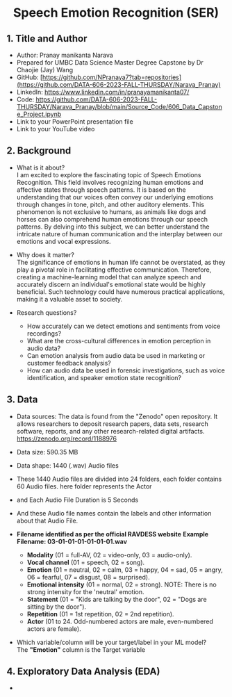 # <p align="center"> Speech Emotion Recognition (SER)</p>

## 1. Title and Author
- Author: Pranay manikanta Narava
- Prepared for UMBC Data Science Master Degree Capstone by Dr Chaojie (Jay) Wang
- GitHub: [https://github.com/NPranaya7?tab=repositories](https://github.com/DATA-606-2023-FALL-THURSDAY/Narava_Pranay) 
- LinkedIn: https://www.linkedin.com/in/pranayamanikanta07/
- Code: https://github.com/DATA-606-2023-FALL-THURSDAY/Narava_Pranay/blob/main/Source_Code/606_Data_Capstone_Project.ipynb
- Link to your PowerPoint presentation file
- Link to your  YouTube video 
    
## 2. Background

- What is it about?    
I am excited to explore the fascinating topic of Speech Emotions Recognition. This field involves recognizing human emotions and affective states through speech patterns. It is based on the understanding that our voices often convey our underlying emotions through changes in tone, pitch, and other auditory elements. This phenomenon is not exclusive to humans, as animals like dogs and horses can also comprehend human emotions through our speech patterns. By delving into this subject, we can better understand the intricate nature of human communication and the interplay between our emotions and vocal expressions.

- Why does it matter?    
The significance of emotions in human life cannot be overstated, as they play a pivotal role in facilitating effective communication. Therefore, creating a machine-learning model that can analyze speech and accurately discern an individual's emotional state would be highly beneficial. Such technology could have numerous practical applications, making it a valuable asset to society.

- Research questions?
    - How accurately can we detect emotions and sentiments from voice recordings?
    - What are the cross-cultural differences in emotion perception in audio data?
    - Can emotion analysis from audio data be used in marketing or customer feedback analysis?
    - How can audio data be used in forensic investigations, such as voice identification, and speaker emotion state recognition?

## 3. Data 

- Data sources: The data is found from the "Zenodo" open repository. It allows researchers to deposit research papers, data sets, research software, reports, and any other research-related digital artifacts. https://zenodo.org/record/1188976
- Data size: 590.35 MB
- Data shape: 1440 (.wav) Audio files
- These 1440 Audio files are divided into 24 folders, each folder contains 60 Audio files. here folder represents the Actor
- and Each Audio File Duration is 5 Seconds
- And these Audio file names contain the labels and other information about that Audio File. 
- **Filename identified as per the official RAVDESS website**
  **Example Filename:  03-01-01-01-01-01-01.wav**
  - **Modality** (01 = full-AV, 02 = video-only, 03 = audio-only).
  - **Vocal channel** (01 = speech, 02 = song).
  - **Emotion** (01 = neutral, 02 = calm, 03 = happy, 04 = sad, 05 = angry, 06 = fearful, 07 = disgust, 08 = surprised).
  - **Emotional intensity** (01 = normal, 02 = strong). NOTE: There is no strong intensity for the 'neutral' emotion.
  - **Statement** (01 = "Kids are talking by the door", 02 = "Dogs are sitting by the door").
  - **Repetition** (01 = 1st repetition, 02 = 2nd repetition).
  - **Actor** (01 to 24. Odd-numbered actors are male, even-numbered actors are female).

- Which variable/column will be your target/label in your ML model?    
  The **"Emotion"** column is the Target variable
  
## 4. Exploratory Data Analysis (EDA)
- 
